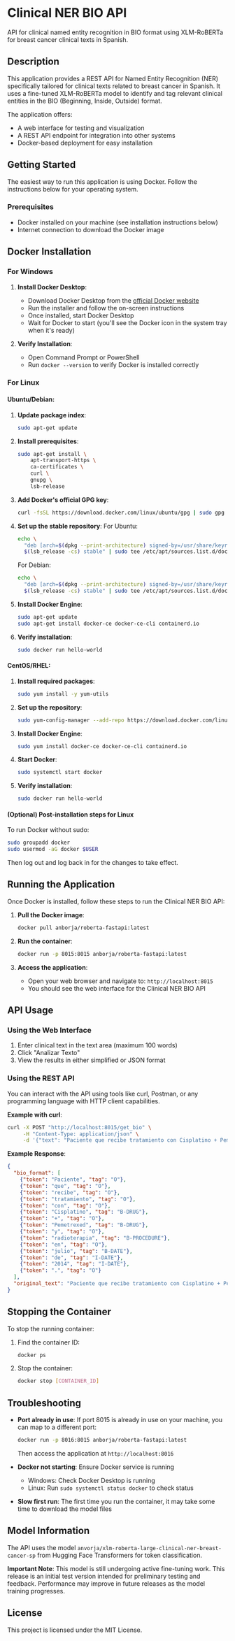 # Clinical NER BIO API

API for clinical named entity recognition in BIO format using XLM-RoBERTa for breast cancer clinical texts in Spanish.

## Description

This application provides a REST API for Named Entity Recognition (NER) specifically tailored for clinical texts related to breast cancer in Spanish. It uses a fine-tuned XLM-RoBERTa model to identify and tag relevant clinical entities in the BIO (Beginning, Inside, Outside) format.

The application offers:

- A web interface for testing and visualization
- A REST API endpoint for integration into other systems
- Docker-based deployment for easy installation

## Getting Started

The easiest way to run this application is using Docker. Follow the instructions below for your operating system.

### Prerequisites

- Docker installed on your machine (see installation instructions below)
- Internet connection to download the Docker image

## Docker Installation

### For Windows

1. **Install Docker Desktop**:
   
   - Download Docker Desktop from the [official Docker website](https://www.docker.com/products/docker-desktop/)
   - Run the installer and follow the on-screen instructions
   - Once installed, start Docker Desktop
   - Wait for Docker to start (you'll see the Docker icon in the system tray when it's ready)

2. **Verify Installation**:
   
   - Open Command Prompt or PowerShell
   - Run `docker --version` to verify Docker is installed correctly

### For Linux

#### Ubuntu/Debian:

1. **Update package index**:
   
   ```bash
   sudo apt-get update
   ```

2. **Install prerequisites**:
   
   ```bash
   sudo apt-get install \
       apt-transport-https \
       ca-certificates \
       curl \
       gnupg \
       lsb-release
   ```

3. **Add Docker's official GPG key**:
   
   ```bash
   curl -fsSL https://download.docker.com/linux/ubuntu/gpg | sudo gpg --dearmor -o /usr/share/keyrings/docker-archive-keyring.gpg
   ```

4. **Set up the stable repository**:
   For Ubuntu:
   
   ```bash
   echo \
     "deb [arch=$(dpkg --print-architecture) signed-by=/usr/share/keyrings/docker-archive-keyring.gpg] https://download.docker.com/linux/ubuntu \
     $(lsb_release -cs) stable" | sudo tee /etc/apt/sources.list.d/docker.list > /dev/null
   ```
   
   For Debian:
   
   ```bash
   echo \
     "deb [arch=$(dpkg --print-architecture) signed-by=/usr/share/keyrings/docker-archive-keyring.gpg] https://download.docker.com/linux/debian \
     $(lsb_release -cs) stable" | sudo tee /etc/apt/sources.list.d/docker.list > /dev/null
   ```

5. **Install Docker Engine**:
   
   ```bash
   sudo apt-get update
   sudo apt-get install docker-ce docker-ce-cli containerd.io
   ```

6. **Verify installation**:
   
   ```bash
   sudo docker run hello-world
   ```

#### CentOS/RHEL:

1. **Install required packages**:
   
   ```bash
   sudo yum install -y yum-utils
   ```

2. **Set up the repository**:
   
   ```bash
   sudo yum-config-manager --add-repo https://download.docker.com/linux/centos/docker-ce.repo
   ```

3. **Install Docker Engine**:
   
   ```bash
   sudo yum install docker-ce docker-ce-cli containerd.io
   ```

4. **Start Docker**:
   
   ```bash
   sudo systemctl start docker
   ```

5. **Verify installation**:
   
   ```bash
   sudo docker run hello-world
   ```

#### (Optional) Post-installation steps for Linux

To run Docker without sudo:

```bash
sudo groupadd docker
sudo usermod -aG docker $USER
```

Then log out and log back in for the changes to take effect.

## Running the Application

Once Docker is installed, follow these steps to run the Clinical NER BIO API:

1. **Pull the Docker image**:
   
   ```bash
   docker pull anborja/roberta-fastapi:latest
   ```

2. **Run the container**:
   
   ```bash
   docker run -p 8015:8015 anborja/roberta-fastapi:latest
   ```

3. **Access the application**:
   
   - Open your web browser and navigate to: `http://localhost:8015`
   - You should see the web interface for the Clinical NER BIO API

## API Usage

### Using the Web Interface

1. Enter clinical text in the text area (maximum 100 words)
2. Click "Analizar Texto"
3. View the results in either simplified or JSON format

### Using the REST API

You can interact with the API using tools like curl, Postman, or any programming language with HTTP client capabilities.

**Example with curl**:

```bash
curl -X POST "http://localhost:8015/get_bio" \
     -H "Content-Type: application/json" \
     -d '{"text": "Paciente que recibe tratamiento con Cisplatino + Pemetrexed y radioterapia en julio de 2014."}'
```

**Example Response**:

```json
{
  "bio_format": [
    {"token": "Paciente", "tag": "O"},
    {"token": "que", "tag": "O"},
    {"token": "recibe", "tag": "O"},
    {"token": "tratamiento", "tag": "O"},
    {"token": "con", "tag": "O"},
    {"token": "Cisplatino", "tag": "B-DRUG"},
    {"token": "+", "tag": "O"},
    {"token": "Pemetrexed", "tag": "B-DRUG"},
    {"token": "y", "tag": "O"},
    {"token": "radioterapia", "tag": "B-PROCEDURE"},
    {"token": "en", "tag": "O"},
    {"token": "julio", "tag": "B-DATE"},
    {"token": "de", "tag": "I-DATE"},
    {"token": "2014", "tag": "I-DATE"},
    {"token": ".", "tag": "O"}
  ],
  "original_text": "Paciente que recibe tratamiento con Cisplatino + Pemetrexed y radioterapia en julio de 2014."
}
```

## Stopping the Container

To stop the running container:

1. Find the container ID:
   
   ```bash
   docker ps
   ```

2. Stop the container:
   
   ```bash
   docker stop [CONTAINER_ID]
   ```

## Troubleshooting

- **Port already in use**: If port 8015 is already in use on your machine, you can map to a different port:
  
  ```bash
  docker run -p 8016:8015 anborja/roberta-fastapi:latest
  ```
  
  Then access the application at `http://localhost:8016`

- **Docker not starting**: Ensure Docker service is running
  
  - Windows: Check Docker Desktop is running
  - Linux: Run `sudo systemctl status docker` to check status

- **Slow first run**: The first time you run the container, it may take some time to download the model files

## Model Information

The API uses the model `anvorja/xlm-roberta-large-clinical-ner-breast-cancer-sp` from Hugging Face Transformers for token classification.

**Important Note**: This model is still undergoing active fine-tuning work. This release is an initial test version intended for preliminary testing and feedback. Performance may improve in future releases as the model training progresses.

## License

This project is licensed under the MIT License.
